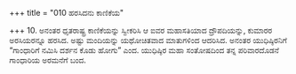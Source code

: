 +++
title = "010 ಹರಸಿದನು ಕಾಣಿಕೆಯ"

+++
10. ಅನಂತರ ಧೃತರಾಷ್ಟ್ರ ಕಾಣಿಕೆಯನ್ನು ಸ್ವೀಕರಿಸಿ ಆ ಐವರ ಮಹಾಸತಿಯಾದ ದ್ರೌಪದಿಯನ್ನು, ಕುಮಾರರ ಅರಸಿಯರನ್ನೂ ಹರಸಿದ. ಅಷ್ಟು ಮಂದಿಯನ್ನು ಯಥೋಚಿತವಾದ ಮಾತುಗಳಿಂದ ಆದರಿಸಿದ. ಅನಂತರ ಯುಧಿಷ್ಠಿರನಿಗೆ “ಗಾಂಧಾರಿಗೆ ನಮಿಸಿ ದರ್ಶನ ಕೊಡು ಹೋಗು” ಎಂದ. ಯುಧಿಷ್ಠಿರ ಮಹಾ ಸಂತೋಷದಿಂದ ತನ್ನ ಪರಿವಾರದೊಡನೆ ಗಾಂಧಾರಿಯ ಅರಮನೆಗೆ ಬಂದ.